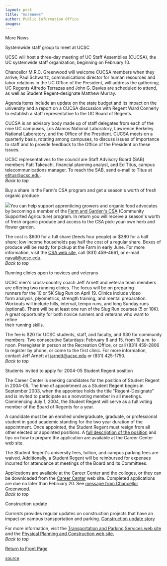 ```yaml
---
layout: post
title: "morenews"
author: Public Information Office
images:
---
```


More News

Systemwide staff group to meet at UCSC  

UCSC will host a three-day meeting of UC Staff Assemblies (CUCSA), the UC systemwide staff organization, beginning on February 10.

Chancellor M.R.C. Greenwood will welcome CUCSA members when they arrive; Paul Schwartz, communications director for human resources and labor relations in the UC Office of the President, will address the gathering; UC Regents Alfredo Terrazas and John G. Davies are scheduled to attend, as well as Student Regent-designate Matthew Murray.  

Agenda items include an update on the state budget and its impact on the university and a report on a CUCSA discussion with Regent Ward Connerly to establish a staff representative to the UC Board of Regents.   

CUCSA is an advisory body made up of staff delegates from each of the nine UC campuses, Los Alamos National Laboratory, Lawrence Berkeley National Laboratory, and the Office of the President. CUCSA meets on a quarterly basis, rotating among campuses, to discuss issues of importance to staff and to provide feedback to the Office of the President on these issues.  

UCSC representatives to the council are Staff Advisory Board (SAB) members Patt Takeuchi, financial planning analyst, and Ed Titus, campus telecommunications manager. To reach the SAB, send e-mail to Titus at [etitus@ucsc.edu][1].   
_Back to top_

Buy a share in the Farm's CSA program and get a season's worth of fresh organic produce

![][2]You can help support apprenticing growers and organic food advocates by becoming a member of the [Farm and Garden's CSA][3] (Community Supported Agriculture) program. In return you will receive a season's worth of fresh organic produce and access to the CSA pick-your-own herb and flower garden.

The cost is $600 for a full share (feeds four people) or $380 for a half share; low income households pay half the cost of a regular share. Boxes of produce will be ready for pickup at the Farm in early June. For more information, visit the [CSA web site,][3] call (831) 459-4661, or e-mail [navail@ucsc.edu][4].  
_Back to top_

Running clinics open to novices and veterans  

UCSC men's cross-country coach Jeff Arnett and veteran team members are offering two running clinics. The focus will be on preparing  
runners for the 10 or 5K Slug Run on April 19. Clinics include video  
form analysis, plyometrics, strength training, and mental preparation.  
Workouts will include hills, interval, tempo runs, and long Sunday runs  
(optional). There will be at least one run of the Slug Run courses (5 or 10K). A great opportunity for both novice runners and veterans who want to refine  
their running skills.  

The fee is $20 for UCSC students, staff, and faculty, and $30 for community  
members. Two consecutive Saturdays: February 8 and 15, from 10 a.m. to noon. Preregister in person at the Recreation Office, or call (831) 459-2806 to register by phone, or come to the first clinic. For more information, contact Jeff Arnett at [jarnett@ucsc.edu][5] or (831) 425-1750.  
_Back to top_   

Students invited to apply for 2004-05 Student Regent position

The Career Center is seeking candidates for the position of Student Regent in 2004-05. The time of appointment as a Student Regent begins in September 2003, when the appointee holds the title "Regent-Designate" and is invited to participate as a nonvoting member in all meetings. Commencing July 1, 2004, the Student Regent will serve as a full voting member of the Board of Regents for a year.

A candidate must be an enrolled undergraduate, graduate, or professional student in good academic standing for the two year duration of the appointment. Once appointed, the Student Regent must resign from all other elected or appointed positions. A [full description of the position][6] and tips on how to prepare the application are available at the Career Center web site.  

The Student Regent's university fees, tuition, and campus parking fees are waived. Additionally, a Student Regent will be reimbursed for expenses incurred for attendance at meetings of the Board and its Committees.   

Applications are available at the Career Center and the colleges, or they can be downloaded from the [Career Center][6] web site. Completed applications are due no later than February 20\. See [message from Chancellor Greenwood.  
][7]_Back to top_

Construction update

_Currents_ provides regular updates on construction projects that have an impact on campus transportation and parking. [Construction update story][8]

For more information, visit the [Transportation and Parking Services web site][9] and the [Physical Planning and Construction web site.  
][10]_Back to top_

[Return to Front Page][11]  

[1]: mailto:etitus@ucsc.edu
[2]: ../art/csa.farm.150.jpg
[3]: http://zzyx.ucsc.edu/casfs/community/csap.html
[4]: mailto:navail@ucsc.edu
[5]: mailto:jarnett@ucsc.edu
[6]: http://www2.ucsc.edu/careers/jobs/regent.html
[7]: http://www.ucsc.edu/news_events/messages/02-03/01-31.student.regent.html
[8]: ../../construction.html
[9]: http://www2.ucsc.edu/taps/
[10]: http://www2.ucsc.edu/ppc/
[11]: http://currents.ucsc.edu/

[source](http://www1.ucsc.edu/currents/02-03/02-03/morenews.html "Permalink to morenews")
